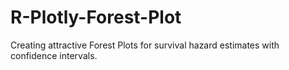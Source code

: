 # R-Plotly-Forest-Plot
Creating attractive Forest Plots for survival hazard estimates with confidence intervals.
